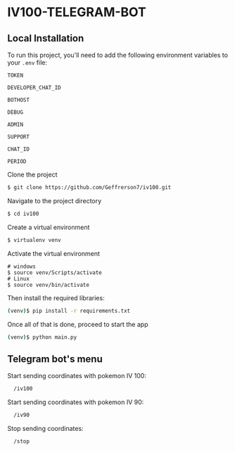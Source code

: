 # IV100-TELEGRAM-BOT

## Local Installation

To run this project, you'll need to add the following environment variables to your `.env` file:

`TOKEN`

`DEVELOPER_CHAT_ID`

`BOTHOST`

`DEBUG`

`ADMIN`

`SUPPORT`

`CHAT_ID`

`PERIOD`

Clone the project

```bash
$ git clone https://github.com/Geffrerson7/iv100.git
```

Navigate to the project directory

```bash
$ cd iv100
```

Create a virtual environment

```sh
$ virtualenv venv
```

Activate the virtual environment

```
# windows
$ source venv/Scripts/activate
# Linux
$ source venv/bin/activate
```

Then install the required libraries:

```sh
(venv)$ pip install -r requirements.txt
```

Once all of that is done, proceed to start the app

```bash
(venv)$ python main.py
```

## Telegram bot's menu

Start sending coordinates with pokemon IV 100:

```bash
  /iv100
```

Start sending coordinates with pokemon IV 90:

```bash
  /iv90
```

Stop sending coordinates:
```bash
  /stop